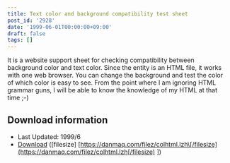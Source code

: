 ```yaml
---
title: Text color and background compatibility test sheet
post_id: '2928'
date: '1999-06-01T00:00:00+09:00'
draft: false
tags: []
---
```


It is a website support sheet for checking compatibility between background color and text color. Since the entity is an HTML file, it works with one web browser. You can change the background and test the color of which color is easy to see. From the point where I am ignoring HTML grammar guns, I will be able to know the knowledge of my HTML at that time ;-)

## Download information

*   Last Updated: 1999/6
*   [Download](/filez/colhtml.lzh) (\[filesize\] [https://danmaq.com/filez/colhtml.lzh\[/filesize](https://danmaq.com/filez/colhtml.lzh[/filesize) \])